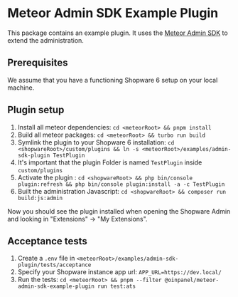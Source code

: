# Meteor Admin SDK Example Plugin

This package contains an example plugin. It uses the [Meteor Admin SDK](https://github.com/oinpanel/meteor/tree/main/packages/admin-sdk) to extend the administration.

## Prerequisites
We assume that you have a functioning Shopware 6 setup on your local machine.

## Plugin setup

1. Install all meteor dependencies: `cd <meteorRoot> && pnpm install`
2. Build all meteor packages: `cd <meteorRoot> && turbo run build`
3. Symlink the plugin to your Shopware 6 installation: `cd <shopwareRoot>/custom/plugins && ln -s <meteorRoot>/examples/admin-sdk-plugin TestPlugin`
4. It's important that the plugin Folder is named `TestPlugin` inside `custom/plugins`
5. Activate the plugin : `cd <shopwareRoot> && php bin/console plugin:refresh && php bin/console plugin:install -a -c TestPlugin`
6. Built the administration Javascript: `cd <shopwareRoot> && composer run build:js:admin`

Now you should see the plugin installed when opening the Shopware Admin and looking in "Extensions" -> "My Extensions".

## Acceptance tests

1. Create a `.env` file in `<meteorRoot>/examples/admin-sdk-plugin/tests/acceptance`
2. Specify your Shopware instance app url: `APP_URL=https://dev.local/`
3. Run the tests: `cd <meteorRoot> && pnpm --filter @oinpanel/meteor-admin-sdk-example-plugin run test:ats`


